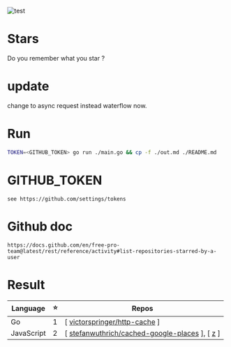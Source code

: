 ![test](https://github.com/AlphaWong/Stars/workflows/test/badge.svg)
# Stars
Do you remember what you star ?

# update
change to async request instead waterflow now.

# Run 
```sh
TOKEN=<GITHUB_TOKEN> go run ./main.go && cp -f ./out.md ./README.md
```

# GITHUB_TOKEN
```
see https://github.com/settings/tokens
```

# Github doc
```
https://docs.github.com/en/free-pro-team@latest/rest/reference/activity#list-repositories-starred-by-a-user
```
# Result
Language|⭐️|Repos
---|---|---
Go|1|[ [victorspringer/http-cache](https://github.com/victorspringer/http-cache) ]
JavaScript|2|[ [stefanwuthrich/cached-google-places](https://github.com/stefanwuthrich/cached-google-places) ], [ [z](zxy) ]
